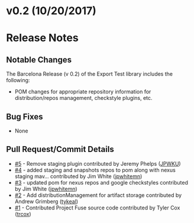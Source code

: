 # v0.2 (10/20/2017)
# Release Notes

## Notable Changes
The Barcelona Release (v 0.2) of the Export Test library includes the following:
* POM changes for appropriate repository information for distribution/repos management, checkstyle plugins, etc.

## Bug Fixes
* None

## Pull Request/Commit Details
 - [#5](https://github.com/edgexfoundry/export-test/pull/5) - Remove staging plugin contributed by Jeremy Phelps ([JPWKU](https://github.com/JPWKU))
 - [#4](https://github.com/edgexfoundry/export-test/pull/4) - added staging and snapshots repos to pom along with nexus staging mav… contributed by Jim White ([jpwhitemn](https://github.com/jpwhitemn))
 - [#3](https://github.com/edgexfoundry/export-test/pull/3) - updated pom for nexus repos and google checkstyles contributed by Jim White ([jpwhitemn](https://github.com/jpwhitemn))
 - [#2](https://github.com/edgexfoundry/export-test/pull/2) - Add distributionManagement for artifact storage contributed by Andrew Grimberg ([tykeal](https://github.com/tykeal))
 - [#1](https://github.com/edgexfoundry/export-test/pull/1) - Contributed Project Fuse source code contributed by Tyler Cox ([trcox](https://github.com/trcox))
 